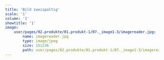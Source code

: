 ```yaml
---
title: 'Bild zweispaltig'
scale: '1'
column: '1'
showtitle: '1'
image:
    user/pages/02.produkte/01.produkt-1/07._image1-3/imagereader.jpg:
        name: imagereader.jpg
        type: image/jpeg
        size: 151236
        path: user/pages/02.produkte/01.produkt-1/07._image1-3/imagereader.jpg
---
```


